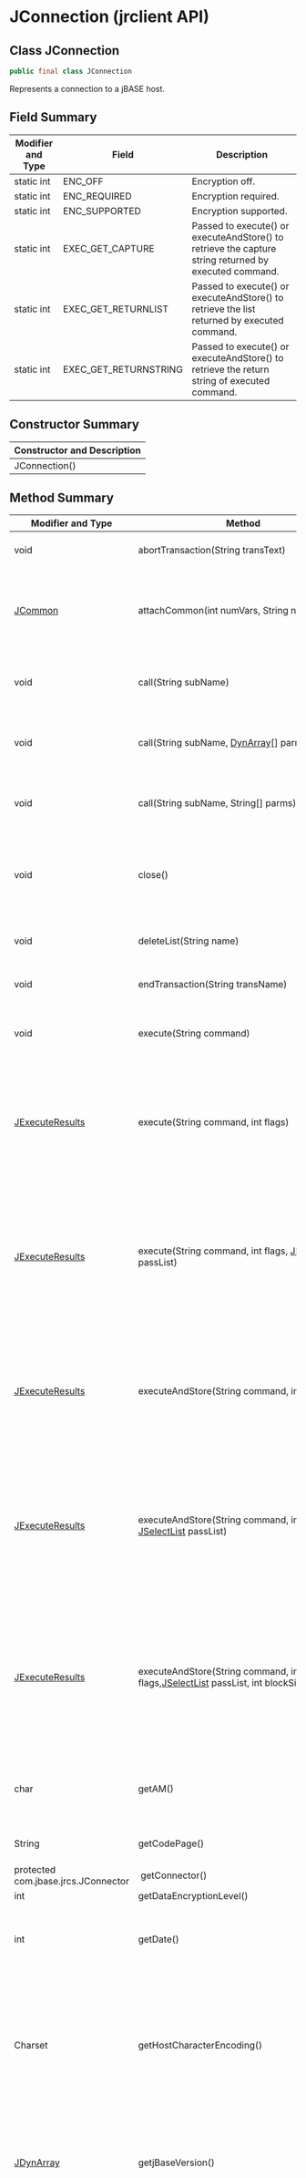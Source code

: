 # JConnection (jrclient API)

<PageHeader /> 

## Class JConnection

``` java
public final class JConnection
```

Represents a connection to a jBASE host.

## Field Summary

| Modifier and Type | Field | Description |
| --- | --- | --- |
| static int | ENC\_OFF | Encryption off. |
| static int | ENC\_REQUIRED | Encryption required. |
| static int | ENC\_SUPPORTED | Encryption supported. |
| static int | EXEC\_GET\_CAPTURE | Passed to execute() or executeAndStore() to retrieve the capture string returned by executed command. |
| static int | EXEC\_GET\_RETURNLIST | Passed to execute() or executeAndStore() to retrieve the list returned by executed command. |
| static int | EXEC\_GET\_RETURNSTRING | Passed to execute() or executeAndStore() to retrieve the return string of executed command. |

## Constructor Summary

| Constructor and Description |
| --- |
| JConnection() |

## Method Summary

| Modifier and Type | Method | Description |
| --- | --- | --- |
| void | abortTransaction(String transText) | Aborts the active transaction |
| [JCommon](./../jcommon-jrclient-api "class in com.jbase.jrcs") | attachCommon(int numVars, String name) | Attaches a common block by name with a given number of variables |
| void | call(String subName) | Calls a host-side subroutine passing it no parameters |
| void | call(String subName, [DynArray](./../jdynarray-jrclient-api "class in com.jbase.jrcs")[] parms) | Calls a host-side subroutine with given parameters |
| void | call(String subName, String[] parms) | Calls a host-side subroutine with given parameters |
| void | close() | Closes the connection and ends the server-side jRCS proxy process |
| void | deleteList(String name) | Deletes the specified list from a work file |
| void | endTransaction(String transName) | Ends the active transaction |
| void | execute(String command) | Executes a jCL/jQL command ignoring its results |
| [JExecuteResults](./../jexecuteresults-jrclient-api "class in com.jbase.jrcs") | execute(String command, int flags) | Executes a jCL/jQL command and retrieves select parameters resulting from execution |
| [JExecuteResults](./../jexecuteresults-jrclient-api "class in com.jbase.jrcs") | execute(String command, int flags, [JSelectList](./../jselectlist-jrclient-api "class in com.jbase.jrcs") passList) | Executes a jCL/jQL command optionally passing it a select list and retrieves select parameters resulting from execution |
| [JExecuteResults](./../jexecuteresults-jrclient-api "class in com.jbase.jrcs") | executeAndStore(String command, int flags) | Executes a jCL/jQL command and retrieves select parameters resulting from execution. |
| [JExecuteResults](./../jexecuteresults-jrclient-api "class in com.jbase.jrcs") | executeAndStore(String command, int flags, [JSelectList](./../jselectlist-jrclient-api "class in com.jbase.jrcs") passList) | Executes a jCL/jQL command optionally passing it a select list and retrieves select parameters resulting from execution. |
| [JExecuteResults](./../jexecuteresults-jrclient-api "class in com.jbase.jrcs") | executeAndStore(String command, int flags,[JSelectList](./../jselectlist-jrclient-api "class in com.jbase.jrcs") passList, int blockSize) | Executes a jCL/jQL command optionally passing it a select list and retrieves select parameters resulting from execution. |
| char | getAM() | Retrieves the attribute mark character for this connection |
| String | getCodePage() | Reserved for future use |
| protected com.jbase.jrcs.JConnector |  getConnector() |  |
| int | getDataEncryptionLevel() |  |
| int | getDate() | Returns server date as an integer in internal format |
| Charset | getHostCharacterEncoding() | Returns the character set used to map Unicode strings onto byte sequences passed to the host and read from the host. |
| [JDynArray](./../jdynarray-jrclient-api "class in com.jbase.jrcs") | getjBaseVersion() | Retrieves the version of jBASE database connected to this JConnection object |
| [JSelectList](./../jselectlist-jrclient-api "class in com.jbase.jrcs") | getList(String name) | Retrieves the specified list from a work file |
| String | getLocale() | Reserved for future use |
| int | getPasswordEncryptionLevel() |  |
| int | getPort() | Returns the jBASE port number (PIB) assigned to the logged on session |
| char | getSVM() | Retrieves the subvalue mark character for this connection |
| [JIOHandler](./../jiohandler-jrclient-api "interface in com.jbase.jrcs") | getTermIOHandler() | Retrieves a reference to the current terminal I/O handler |
| int | getTime() | Retrieves the current server time as an integer in internal format |
| char | getVM() | Retrieves the value mark character for this connection |
| String | iConv(String source, String code) | Performs an input conversion of a string using a conversion code |
| String | oConv(String source, String code) | Performs an output conversion of a string using a conversion code |
| void | open(String host, int port, String userName, String password, String accountName) | Opens a TCP/IP connection to the given host and port and establishes a jRCS logon session with specified user name, password and account name |
| void | open(String host, String userName, String password) | Opens a TCP/IP connection to the given host and default jRCS port and establishes a jRCS logon session with specified user name and password |
| [JFile](./../jfile-jrclient-api "class in com.jbase.jrcs") | openFile(String fileName) | Opens a file with the given name |
| void | setDataEncryptionLevel(int dataEncryptionLevel) | Sets the current data encryption level. |
| void | setHostCharacterEncoding(Charset charSet) | Sets the character set used to map Unicode strings onto byte sequences passed to the host and read from the host. |
| void | setPasswordEncryptionLevel(int passwordEncryptionLevel) | Sets the current password encryption level. |
| void | setTermIOHandler([JIOHandler](./../jiohandler-jrclient-api "interface in com.jbase.jrcs") handler) | Sets a terminal I/O handler |
| void | startTransaction(boolean sync, String transText) | Starts a transaction |

## Methods inherited from class java.lang.Object

`clone, equals, finalize, getClass, hashCode, notify, notifyAll, toString, wait, wait, wait`

## Field Detail

### **EXEC\_GET\_CAPTURE**

``` java
public static final int EXEC_GET_CAPTURE
```

Passed to execute() or executeAndStore() to retrieve the capture string returned by executed command

#### **EXEC\_GET\_RETURNSTRING**

``` java
public static final int EXEC_GET_RETURNSTRING
```

Passed to execute() or executeAndStore() to retrieve the return string of executed command

#### **EXEC\_GET\_RETURNLIST**

``` java
public static final int EXEC_GET_RETURNLIST
```

Passed to execute() or executeAndStore() to retrieve the list returned by executed command

#### **ENC\_REQUIRED**

``` java
public static final int ENC_REQUIRED
```

Encryption required

#### **ENC\_SUPPORTED**

``` java
public static final int ENC_SUPPORTED
```

Encryption supported

#### **ENC\_OFF**

``` java
public static final int ENC_OFF
```

Encryption off

## Constructor Detail

### **JConnection**

``` java
public JConnection()
```

## Method Detail

### **abortTransaction**

``` java
public void abortTransaction(String transText)
```

Aborts the active transaction

Parameters: `transText` - Text to be stored in the transaction file. This parameter can be a blank string ("")

Throws: `JException`

#### **getAM**

``` java
public char getAM()
```

Retrieves the attribute mark character for this connection

Returns: Attribute mark character

#### **getVM**

``` java
public char getVM()
```

Retrieves the value mark character for this connection.

Returns: Value mark character

#### **getSVM**

``` java
public char getSVM()
```

Retrieves the subvalue mark character for this connection

Returns: Subvalue mark character

#### **attachCommon**

``` java
public JCommon attachCommon(int numVars, String name)
```

throws [JException](./../jexception-jrclient-api "class in com.jbase.jrcs") Attaches a common block by name with a given number of variables

Parameters:

`numVars` - Number of variables in the common block

`name` - Name of the common block. To attach an unnamed common specify a blank string ("")

Returns: JCommon object representing the attached common block

Throws: `JException`

#### call #1

``` java
public void call(String subName, String[] parms)
```

throws [JException](./../jexception-jrclient-api "class in com.jbase.jrcs")

Calls a host-side subroutine with given parameters

Parameters:

`subName` - Subroutine name

`parms` - An array of subroutine parameters.

The number of parameters must exactly match the jBC signature of the  subroutine.

Throws: `JException`

#### call #2

``` java
public void call(String subName)
```

throws [JException](./../jexception-jrclient-api "class in com.jbase.jrcs")

Calls a host-side subroutine passing it no parameters

Parameters:

`subName` - Subroutine name

Throws:` ``JException ```

#### call #3

``` java
public void call(String subName, JDynArray[] parms)
```

throws [JException](./../jexception-jrclient-api "class in com.jbase.jrcs")

Calls a host-side subroutine with given parameters

Parameters:

`subName` - Subroutine name

`parms` - An array of subroutine parameters in the form of dynamic arrays.

The number of parameters must exactly match the jBC signature of the subroutine.

Throws: `JException`

#### close

``` java
public void close()
```

throws [JException](./../jexception-jrclient-api "class in com.jbase.jrcs")

Closes the connection and ends the server-side jRCS proxy process

Throws: `JException`

#### getCodePage

``` java
public String getCodePage()
```

Reserved for future use

#### getDate

``` java
public int getDate()
```

throws [JException](./../jexception-jrclient-api "class in com.jbase.jrcs")

Returns server date as an integer in internal format

Returns: Server date

Throws: `JException`

``

#### deleteList

``` java
public void deleteList(String name)
```

throws [JException](./../jexception-jrclient-api "class in com.jbase.jrcs")

Deletes the specified list from a work file

Parameters:

`name` - Name of list to delete

Throws:`JException`

#### endTransaction

``` java
public void endTransaction(String transName)
```

throws [JException](./../jexception-jrclient-api "class in com.jbase.jrcs")

Ends the active transaction

Parameters:

`transName` - Text to be stored in the transaction file. This parameter can be a blank string ("")

Throws: `JException`

#### getList

``` java
public JSelectList getList(String name)
```

throws [JException](./../jexception-jrclient-api "class in com.jbase.jrcs")

Retrieves the specified list from a work file

Parameters:

`name` - Name of list to retrieve

Returns: JSelectList object representing the list read

Throws:`JException`

#### iConv

``` java
public String iConv(String source, String code)
```

throws [JException](./../jexception-jrclient-api "class in com.jbase.jrcs")

Performs an input conversion of a string using a conversion code.

Parameters:

`source` - String to convert

`code` - Conversion code Returns:Converted string

Throws:`JException   ```

#### getjBaseVersion

``` java
public JDynArray getjBaseVersion()
```

throws [JException](./../jexception-jrclient-api "class in com.jbase.jrcs")

Retrieves the version of jBASE database connected to this JConnection object

Returns: jBASE version as a dynamic array

Throws: `JException`

#### getLocale

``` java
public String getLocale()
```

throws [JException](./../jexception-jrclient-api "class in com.jbase.jrcs")

Reserved for future use

Throws:`JException`

#### oConv

``` java
public String oConv(String source, String code)
```

throws [JException](./../jexception-jrclient-api "class in com.jbase.jrcs")

Performs an output conversion of a string using a conversion code.

Parameters:

`source` - String to convert

`code` - Conversion code Returns: Converted string

Throws: `JException`

#### open #1

``` java
public void open(String host, int port, String userName, String password, String accountName)
```

throws [JException](./../jexception-jrclient-api "class in com.jbase.jrcs")

Opens a TCP/IP connection to the given host and port and establishes a jRCS logon session with specified user name, password and account name.

Parameters:

`host` - Host name or IP address to connect to

`port` - IP port number to connect to. Use JConstants.JRCS\_PORT for the default port number

`userName` - User name

`password` - User's password

`accountName` - Account name. This parameter can be a blank string (""). In this case the logon is performed to the home

directory of the user specified by the userName parameter

Throws: `JException`

#### open #2

``` java
public void open(String host, String userName, String password)
```

throws [JException](./../jexception-jrclient-api "class in com.jbase.jrcs")

Opens a TCP/IP connection to the given host and default jRCS port and establishes a jRCS logon session with specified username and password.

Parameters:

`host` - Host name or IP address to connect to

`userName` - User name

`password` - User's password

Throws: `JException`

#### openFile

``` java
public JFile openFile(String fileName)
```

throws [JException](./../jexception-jrclient-api "class in com.jbase.jrcs")

Opens a file with the given name

Parameters:

`fileName` - Name of file to open. The names are case-sensitive on UNIX-like systems.  It is possible to specify DICT in front of the  name to open the dictionary portion of the file.

Returns: JFile object representing the open file.

Throws: `JException`

#### getPort

``` java
public int getPort()
```

throws [JException](./../jexception-jrclient-api "class in com.jbase.jrcs")

Returns the jBASE port number (PIB) assigned to the logged on session

Returns: Port (PIB) number corresponding to the current session.

Throws:`JException`

#### startTransaction

``` java
public void startTransaction(boolean sync, String transText)
```

throws `JException`

Starts a transaction

Parameters:

`sync` - Forces the subsequent end or abort of the transaction to flush all database updates

`transText` - Text to be stored in  the transaction file. It is possible to specify an empty string ("")

Throws: `JException`

#### getTime

``` java
public int getTime()
```

throws `JException`

Retrieves the current server time as an integer in internal format.

Returns: Current server time.

Throws:`JException`

#### getConnector

``` java
protected com.jbase.jrcs.JConnector getConnector()
```

Throws:`JException`

#### execute #1

``` java
public JExecuteResults execute(String command, int flags, JSelectList passList)
```

throws `JException`

Executes a jCL/jQL command optionally passing it a select list and retrieves select parameters resulting from execution.

Parameters:

`command` - Command to execute.

`flags` - A bit mask specifying parameters to return from the host. This can be any of the following:

| EXEC\_GET\_CAPTURE | retrieves the capture string |
| EXEC\_GET\_RETURNLIST | retrieves the select list generated by the command |
| EXEC\_GET\_RETURNSTRING | retrieves the return string |

`passList` - Select list to be passed to the command. This parameter can be null

Returns: JExecuteResults object with requested execution results.

Throws**:**`JException`

#### execute #2

``` java
public JExecuteResults execute(String command, int flags)
```

throws `JException`

Executes a jCL/jQL command and retrieves select parameters resulting from execution.

Parameters:

`command` - Command to execute.

`flags` - A bit mask specifying parameters to return from the host. See `execute(String,int, JSelectList).`

Returns: JExecuteResults object with requested execution results.

Throws:`JException`

#### execute #3

``` java
public void execute(String command)
```

throws `JException`

xecutes a jCL/jQL command ignoring its results.

Parameters:

`command` - Command to execute.

Throws: `JException`

#### executeAndStore #1

``` java
public JExecuteResults executeAndStore(String command, int flags, JSelectList passList, int blockSize)
```

throws `JException`

Executes a jCL/jQL command optionally passing it a select list and retrieves select parameters resulting from execution. The function retrieves a reference to a JCapture object to incrementally fetch the captured output.

Parameters:

`command` - Command to execute `flags` - A bit mask specifying parameters to return from the hostThis can be any of the following:

| EXEC\_GET\_RETURNLIST | retrieves the select list generated by the command |
| EXEC\_GET\_RETURNSTRING | retrieves the return string |

`passList` - Select list to be passed to the command. This parameter can be null.

`blockSize` - Initial block size for the capture.

Returns: JExecuteResults object with requested execution results.

Throws: `JException`

### executeAndStore #2

``` java
public JExecuteResults executeAndStore(String command, int flags, JSelectList passList)
```

throws `JException`

Executes a jCL/jQL command optionally passing it a select list and retrieves select parameters resulting from execution. The

function retrieves a reference to a JCapture object to incrementally fetch the captured output.

Parameters:

`command` - Command to execute

`flags` - A bit mask specifying parameters to return from the host. See `executeAndStore(String, int, JSelectList, int)`

`passList` - Select list to be passed to the command. This parameter can be null.

Returns: JExecuteResults object with requested execution results.

Throws:`JException`

### executeAndStore #3

``` java
public JExecuteResults executeAndStore(String command, int flags)
```

throws `JException`

Executes a jCL/jQL command and retrieves select parameters resulting from execution. The function retrieves a reference to a JCapture object to incrementally fetch the captured output.

Parameters:

`command` - Command to execute.

`flags` - A bit mask specifying parameters to return from the host. See `executeAndStore(String, int, JSelectList, int)`

Returns: JExecuteResults object with requested execution results.

Throws: `JException`

#### getTermIOHandler

```  java
public JIOHandler getTermIOHandler()
```

Retrieves a reference to the current terminal I/O handler.

Returns: Current terminal I/O handler or null if the default handler is used.

#### setTermIOHandler

``` java
public void setTermIOHandler(JIOHandler handler)
```

Sets a terminal I/O handler

Parameters:

`handler` - New terminal I/O handler or null to use the default.

#### getHostCharacterEncoding

``` java
public Charset getHostCharacterEncoding()
```

Returns the character set used to map Unicode strings onto byte sequences passed to the host and read from the host.

Returns: Current charset used to encode data passed to host.

#### setHostCharacterEncoding

``` java
public void setHostCharacterEncoding(Charset charSet)
```

Sets the character set used to map Unicode strings onto byte sequences passed to the host and read from the host.

Parameters:

`charSet` - A Charset object used to perform character mapping. If this parameter is null, the encoding defaults to Windows Latin-1.

#### getDataEncryptionLevel

``` java
public int getDataEncryptionLevel()
```

Returns: Current data encryption level setting.

#### setDataEncryptionLevel

``` java
public void setDataEncryptionLevel(int dataEncryptionLevel)
```

throws `JException`

Sets the current data encryption level.

Parameters:

`dataEncryptionLevel` - Data encryption level to set (ENC\_REQUIRED to ENC\_OFF)

Throws: `JException` - Encryption level specified is invalid or connection is already active.

#### getPasswordEncryptionLevel

``` java
public int getPasswordEncryptionLevel()
```

Returns: Current password encryption level setting.

#### setPasswordEncryptionLevel

``` java
public void setPasswordEncryptionLevel(int passwordEncryptionLevel)
```

throws `JException`

Sets the current password encryption level.

Parameters:

`passwordEncryptionLevel` - Password encryption level to set (ENC\_REQUIRED to ENC\_OFF).

Throws: `JException` - Encryption level specified is invalid or connection is already active.

Back to [jRCS java API](./../README.md)
